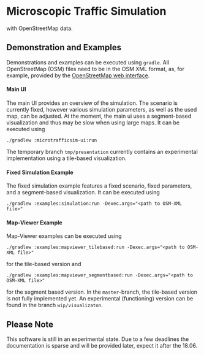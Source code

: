 # Microscopic Traffic Simulation
with OpenStreetMap data.

## Demonstration and Examples
Demonstrations and examples can be executed using `gradle`. All
OpenStreetMap (OSM) files need to be in the OSM XML format, as, for
example, provided by the
[OpenStreetMap web interface](https://www.openstreetmap.org).

#### Main UI
The main UI provides an overview of the simulation. The scenario is
currently fixed, however various simulation parameters, as well as the
used map, can be adjusted. At the moment, the main ui uses a segment-based
visualization and thus may be slow when using large maps. It can be
executed using

```shell
./gradlew :microtrafficsim-ui:run
```

The temporary branch `tmp/presentation` currently contains an
experimental implementation using a tile-based visualization.

#### Fixed Simulation Example
The fixed simulation example features a fixed scenario, fixed parameters,
and a segment-based visualization. It can be executed using
```shell
./gradlew :examples:simulation:run -Dexec.args="<path to OSM-XML file>"
```

#### Map-Viewer Example
Map-Viewer examples can be executed using 
```shell
./gradlew :examples:mapviewer_tilebased:run -Dexec.args="<path to OSM-XML file>"
```
for the tile-based version and
```shell
./gradlew :examples:mapviewer_segmentbased:run -Dexec.args="<path to OSM-XML file>"
```
for the segment based version. In the `master`-branch, the tile-based version
is not fully implemented yet. An experimental (functioning) version can be found in
the branch `wip/visualizaton`.


## Please Note
This software is still in an experimental state. Due to a few deadlines the
documentation is sparse and will be provided later, expect it after the 18.06.
